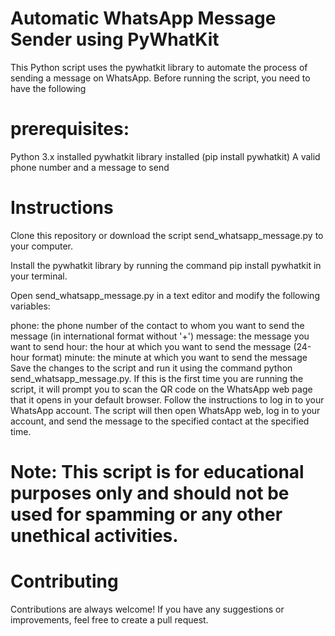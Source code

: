# Automatic WhatsApp Message Sender using PyWhatKit

This Python script uses the pywhatkit library to automate the process of sending a message on WhatsApp. Before running the script, you need to have the following 

# prerequisites:

Python 3.x installed
pywhatkit library installed (pip install pywhatkit)
A valid phone number and a message to send

# Instructions

Clone this repository or download the script send_whatsapp_message.py to your computer.

Install the pywhatkit library by running the command pip install pywhatkit in your terminal.

Open send_whatsapp_message.py in a text editor and modify the following variables:

phone: the phone number of the contact to whom you want to send the message (in international format without '+')
message: the message you want to send
hour: the hour at which you want to send the message (24-hour format)
minute: the minute at which you want to send the message
Save the changes to the script and run it using the command python send_whatsapp_message.py.
If this is the first time you are running the script, it will prompt you to scan the QR code on the WhatsApp web page that it opens in your default browser. Follow the instructions to log in to your WhatsApp account.
The script will then open WhatsApp web, log in to your account, and send the message to the specified contact at the specified time.

# Note: This script is for educational purposes only and should not be used for spamming or any other unethical activities.

# Contributing

Contributions are always welcome! If you have any suggestions or improvements, feel free to create a pull request.

